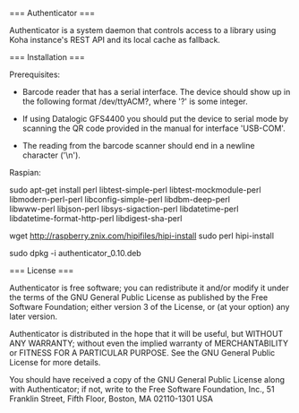 === Authenticator ===

Authenticator is a system daemon that controls access to a library
using Koha instance's REST API and its local cache as fallback.

=== Installation ===

Prerequisites:

* Barcode reader that has a serial interface. The device should show
up in the following format /dev/ttyACM?, where '?' is some integer.

* If using Datalogic GFS4400 you should put the device to serial mode by
scanning the QR code provided in the manual for interface 'USB-COM'.

* The reading from the barcode scanner should end in a newline
character ('\n').

Raspian:

sudo apt-get install perl libtest-simple-perl libtest-mockmodule-perl \
libmodern-perl-perl libconfig-simple-perl libdbm-deep-perl \
libwww-perl libjson-perl libsys-sigaction-perl libdatetime-perl \
libdatetime-format-http-perl libdigest-sha-perl

wget http://raspberry.znix.com/hipifiles/hipi-install
sudo perl hipi-install

sudo dpkg -i authenticator_0.10.deb

=== License ===

Authenticator is free software; you can redistribute it and/or modify
it under the terms of the GNU General Public License as published by
the Free Software Foundation; either version 3 of the License, or (at
your option) any later version.

Authenticator is distributed in the hope that it will be useful, but
WITHOUT ANY WARRANTY; without even the implied warranty of
MERCHANTABILITY or FITNESS FOR A PARTICULAR PURPOSE.  See the GNU
General Public License for more details.

You should have received a copy of the GNU General Public License
along with Authenticator; if not, write to the Free Software
Foundation, Inc., 51 Franklin Street, Fifth Floor, Boston, MA
02110-1301 USA
